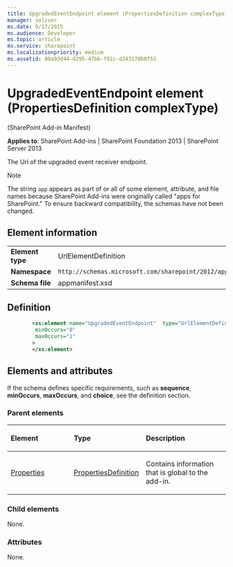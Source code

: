 ```yaml
---
title: UpgradedEventEndpoint element (PropertiesDefinition complexType)
manager: soliver
ms.date: 9/17/2015
ms.audience: Developer
ms.topic: article
ms.service: sharepoint
ms.localizationpriority: medium
ms.assetid: 09a93d44-d295-47bb-f91c-d243178b0f53
---
```


# UpgradedEventEndpoint element (PropertiesDefinition complexType) 

(SharePoint Add-in Manifest)

**Applies to**: SharePoint Add-ins | SharePoint Foundation 2013 | SharePoint Server 2013

The Url of the upgraded event receiver endpoint.

> [!NOTE] 
> The string `app` appears as part of or all of some element, attribute, and file names because SharePoint Add-ins were originally called "apps for SharePoint." To ensure backward compatibility, the schemas have not been changed.

## Element information

|   |   |
|---|---|
| **Element type**  | UrlElementDefinition |
| **Namespace**  | `http://schemas.microsoft.com/sharepoint/2012/app/manifest` |
| **Schema file**  | appmanifest.xsd |

## Definition

```XML
        <xs:element name="UpgradedEventEndpoint"  type="UrlElementDefinition"
         minOccurs="0"
         maxOccurs="1"
        >
        </xs:element>
```        

## Elements and attributes

If the schema defines specific requirements, such as **sequence**, **minOccurs**, **maxOccurs**, and **choice**, see the definition section.

### Parent elements

<table>
<colgroup>
<col width="30%" />
<col width="30%" />
<col width="40%" />
</colgroup>
<thead>
<tr class="header">
<th align="left"><p>Element</p></th>
<th align="left"><p>Type</p></th>
<th align="left"><p>Description</p></th>
</tr>
</thead>
<tbody>
<tr class="odd">
<td align="left"><p><a href="properties-element-appdefinition-complextypesharepoint-add-in-manifest.md">Properties</a></p></td>
<td align="left"><p><a href="propertiesdefinition-complextype-sharepoint-add-in-manifest.md">PropertiesDefinition</a></p></td>
<td align="left"><p>Contains information that is global to the add-in.</p></td>
</tr>
</tbody>
</table>

### Child elements

None.

### Attributes

None.

<br/>

<br/>


